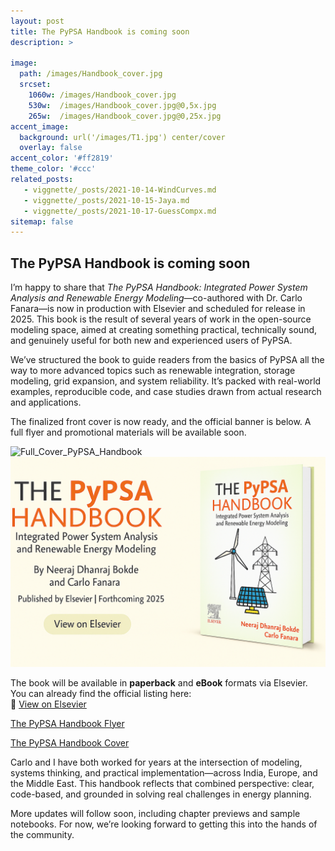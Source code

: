 ```yaml
---
layout: post
title: The PyPSA Handbook is coming soon
description: >
   
image: 
  path: /images/Handbook_cover.jpg
  srcset:
    1060w: /images/Handbook_cover.jpg
    530w:  /images/Handbook_cover.jpg@0,5x.jpg
    265w:  /images/Handbook_cover.jpg@0,25x.jpg
accent_image: 
  background: url('/images/T1.jpg') center/cover
  overlay: false
accent_color: '#ff2819'
theme_color: '#ccc'
related_posts:
   - viggnette/_posts/2021-10-14-WindCurves.md
   - viggnette/_posts/2021-10-15-Jaya.md
   - viggnette/_posts/2021-10-17-GuessCompx.md
sitemap: false
---
```


## The PyPSA Handbook is coming soon

I’m happy to share that *The PyPSA Handbook: Integrated Power System Analysis and Renewable Energy Modeling*—co-authored with Dr. Carlo Fanara—is now in production with Elsevier and scheduled for release in 2025. This book is the result of several years of work in the open-source modeling space, aimed at creating something practical, technically sound, and genuinely useful for both new and experienced users of PyPSA.

We’ve structured the book to guide readers from the basics of PyPSA all the way to more advanced topics such as renewable integration, storage modeling, grid expansion, and system reliability. It’s packed with real-world examples, reproducible code, and case studies drawn from actual research and applications.

The finalized front cover is now ready, and the official banner is below. A full flyer and promotional materials will be available soon.

<img width="900" height="633" alt="Full_Cover_PyPSA_Handbook" src="https://github.com/user-attachments/assets/f197bd29-cea8-41d4-b6db-1c92b500add5" />



<div style="text-align: center;">
  <img src="/images/Handbook_cover.jpg" alt="The PyPSA Handbook Banner" width="900"/>
</div>


The book will be available in **paperback** and **eBook** formats via Elsevier. You can already find the official listing here:  
🔗 [View on Elsevier](https://shop.elsevier.com/books/the-pypsa-handbook/bokde/978-0-443-26631-7)

[The PyPSA Handbook Flyer](https://github.com/user-attachments/files/21428843/FLYER_9780443266317.pdf)

[The PyPSA Handbook Cover](https://github.com/user-attachments/files/21430380/Full_Cover_9780443266317-Mech-01.pdf)


Carlo and I have both worked for years at the intersection of modeling, systems thinking, and practical implementation—across India, Europe, and the Middle East. This handbook reflects that combined perspective: clear, code-based, and grounded in solving real challenges in energy planning.

More updates will follow soon, including chapter previews and sample notebooks. For now, we’re looking forward to getting this into the hands of the community.



[mm]: https://guides.github.com/features/mastering-markdown/
[ksyn]: https://kramdown.gettalong.org/syntax.html
[ksyntab]:https://kramdown.gettalong.org/syntax.html#tables
[ksynmath]: https://kramdown.gettalong.org/syntax.html#math-blocks
[katex]: https://khan.github.io/KaTeX/
[rtable]: https://dbushell.com/2016/03/04/css-only-responsive-tables/
